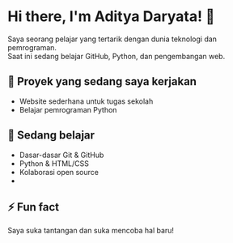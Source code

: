 # Hi there, I'm Aditya Daryata! 👋

Saya seorang pelajar yang tertarik dengan dunia teknologi dan pemrograman.  
Saat ini sedang belajar GitHub, Python, dan pengembangan web.

## 🔭 Proyek yang sedang saya kerjakan
- Website sederhana untuk tugas sekolah
- Belajar pemrograman Python

## 🌱 Sedang belajar
- Dasar-dasar Git & GitHub
- Python & HTML/CSS
- Kolaborasi open source
- 
## ⚡ Fun fact
Saya suka tantangan dan suka mencoba hal baru!

